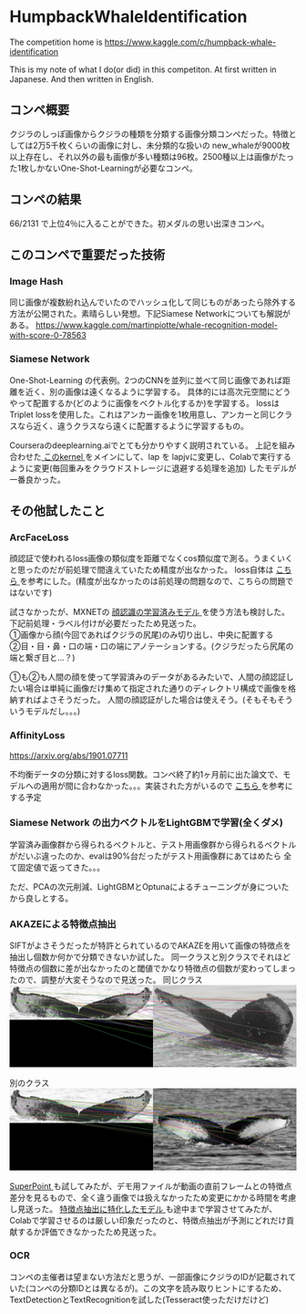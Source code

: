 # HumpbackWhaleIdentification
The competition home is 
<a href=https://www.kaggle.com/c/humpback-whale-identification target="_blank">
https://www.kaggle.com/c/humpback-whale-identification
</a>
  
This is my note of what I do(or did) in this competiton. At first written in Japanese. And then written in English.  

## コンペ概要
クジラのしっぽ画像からクジラの種類を分類する画像分類コンペだった。特徴としては2万5千枚くらいの画像に対し、未分類的な扱いの
new_whaleが9000枚以上存在し、それ以外の最も画像が多い種類は96枚。2500種以上は画像がたった1枚しかないOne-Shot-Learningが必要なコンペ。

## コンペの結果
66/2131 で上位4％に入ることができた。初メダルの思い出深きコンペ。

## このコンペで重要だった技術
### Image Hash
同じ画像が複数紛れ込んでいたのでハッシュ化して同じものがあったら除外する方法が公開された。素晴らしい発想。下記Siamese Networkについても解説がある。
<a href=https://www.kaggle.com/martinpiotte/whale-recognition-model-with-score-0-78563 target="_blank">
https://www.kaggle.com/martinpiotte/whale-recognition-model-with-score-0-78563
</a>

### Siamese Network
One-Shot-Learning の代表例。2つのCNNを並列に並べて同じ画像であれば距離を近く、別の画像は遠くなるように学習する。
具体的には高次元空間にどうやって配置するか(どのように画像をベクトル化するか)を学習する。
lossはTriplet lossを使用した。これはアンカー画像を1枚用意し、アンカーと同じクラスなら近く、違うクラスなら遠くに配置するように学習するもの。
  
Courseraのdeeplearning.aiでとても分かりやすく説明されている。
上記を組み合わせた<a href=https://www.kaggle.com/seesee/siamese-pretrained-0-822 target="_blank">
このkernel
</a>
をメインにして、lap を lapjvに変更し、Colabで実行するように変更(毎回重みをクラウドストレージに退避する処理を追加)
したモデルが一番良かった。

## その他試したこと
### ArcFaceLoss
顔認証で使われるloss画像の類似度を距離でなくcos類似度で測る。うまくいくと思ったのだが前処理で間違えていたため精度が出なかった。
loss自体は
<a href=https://gist.github.com/koshian2/d28a3cbdfc8f398f7d836739dbc6b5b2 target="_blank">
こちら
</a>
を参考にした。(精度が出なかったのは前処理の問題なので、こちらの問題ではないです)
  
試さなかったが、MXNETの
<a href=https://github.com/deepinsight/insightface target="_blank">
顔認識の学習済みモデル
</a>
を使う方法も検討した。下記前処理・ラベル付けが必要だったため見送った。  
①画像から顔(今回であればクジラの尻尾)のみ切り出し、中央に配置する  
②目・目・鼻・口の端・口の端にアノテーションする。(クジラだったら尻尾の端と繋ぎ目と...？)
  
①も②も人間の顔を使って学習済みのデータがあるみたいで、人間の顔認証したい場合は単純に画像だけ集めて指定された通りのディレクトリ構成で画像を格納すればよさそうだった。
人間の顔認証がした場合は使えそう。(そもそもそういうモデルだし。。。)
### AffinityLoss
<a href=https://arxiv.org/abs/1901.07711 target="_blank">
https://arxiv.org/abs/1901.07711
</a>
  
不均衡データの分類に対するloss関数。コンペ終了約1ヶ月前に出た論文で、モデルへの適用が間に合わなかった。。。実装された方がいるので
<a href=https://github.com/koshian2/affinity-loss target="_blank">
こちら
</a>
を参考にする予定

### Siamese Network の出力ベクトルをLightGBMで学習(全くダメ)
学習済み画像群から得られるベクトルと、テスト用画像群から得られるベクトルがだいぶ違ったのか、evalは90%台だったがテスト用画像群にあてはめたら
全て固定値で返ってきた。。。
  
ただ、PCAの次元削減、LightGBMとOptunaによるチューニングが身についたから良しとする。


### AKAZEによる特徴点抽出
SIFTがよさそうだったが特許とられているのでAKAZEを用いて画像の特徴点を抽出し個数か何かで分類できないか試した。
同一クラスと別クラスでそれほど特徴点の個数に差が出なかったのと閾値でかなり特徴点の個数が変わってしまったので、調整が大変そうなので見送った。
同じクラス<img src="img_src/AKAZE_same.jpg" alt="AKAZE_same.jpg">
  
別のクラス<img src="img_src/AKAZE_difference.jpg" alt="AKAZE_difference.jpg">
  
<a href=https://github.com/MagicLeapResearch/SuperPointPretrainedNetwork target="_blank">
SuperPoint
</a>
も試してみたが、デモ用ファイルが動画の直前フレームとの特徴点差分を見るもので、全く違う画像では扱えなかったため変更にかかる時間を考慮し見送った。  
<a href=https://github.com/rpautrat/SuperPoint target="_blank">
特徴点抽出に特化したモデル
</a>
も途中まで学習させてみたが、Colabで学習させるのは厳しい印象だったのと、特徴点抽出が予測にどれだけ貢献するか評価できなかったため見送った。

### OCR
コンペの主催者は望まない方法だと思うが、一部画像にクジラのIDが記載されていた(コンペの分類IDとは異なるが)。この文字を読み取りヒントにするため、
TextDetectionとTextRecognitionを試した(Tesseract使っただけだけど)
